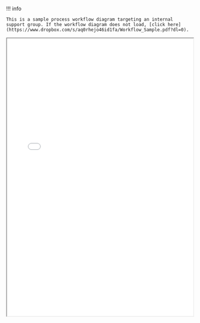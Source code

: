 !!! info
    
    This is a sample process workflow diagram targeting an internal support group. If the workflow diagram does not load, [click here](https://www.dropbox.com/s/aq0rhejo46id1fa/Workflow_Sample.pdf?dl=0).

<iframe src="../Workflow_Sample.pdf" height="750" width="100%" title="User Guide Sample"></iframe>
